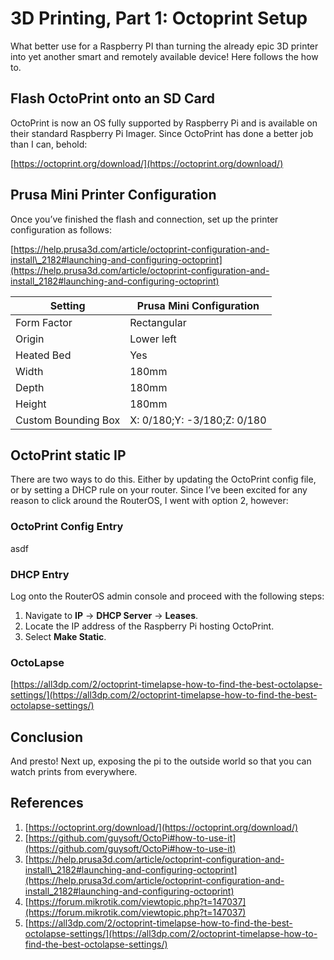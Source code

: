 # 3D Printing, Part 1: Octoprint Setup

What better use for a Raspberry PI than turning the already epic 3D printer into yet another smart and remotely available device! Here follows the how to.

<!-- Table of Contents -->

## Flash OctoPrint onto an SD Card

OctoPrint is now an OS fully supported by Raspberry Pi and is available on their standard Raspberry Pi Imager. Since OctoPrint has done a better job than I can, behold:

[https://octoprint.org/download/](https://octoprint.org/download/)

## Prusa Mini Printer Configuration

Once you’ve finished the flash and connection, set up the printer configuration as follows:

[https://help.prusa3d.com/article/octoprint-configuration-and-install\_2182#launching-and-configuring-octoprint](https://help.prusa3d.com/article/octoprint-configuration-and-install_2182#launching-and-configuring-octoprint)

| **Setting**         | **Prusa Mini Configuration** |
|---------------------|------------------------------|
| Form Factor         | Rectangular                  |
| Origin              | Lower left                   |
| Heated Bed          | Yes                          |
| Width               | 180mm                        |
| Depth               | 180mm                        |
| Height              | 180mm                        |
| Custom Bounding Box | X: 0/180;Y: -3/180;Z: 0/180  |

## OctoPrint static IP

There are two ways to do this. Either by updating the OctoPrint config file, or by setting a DHCP rule on your router. Since I’ve been excited for any reason to click around the RouterOS, I went with option 2, however:

### OctoPrint Config Entry

asdf

### DHCP Entry

Log onto the RouterOS admin console and proceed with the following steps:

1. Navigate to **IP** → **DHCP Server** → **Leases**.
2. Locate the IP address of the Raspberry Pi hosting OctoPrint.
3. Select **Make Static**.

### OctoLapse

[https://all3dp.com/2/octoprint-timelapse-how-to-find-the-best-octolapse-settings/](https://all3dp.com/2/octoprint-timelapse-how-to-find-the-best-octolapse-settings/)

## Conclusion

And presto! Next up, exposing the pi to the outside world so that you can watch prints from everywhere.

## References

1. [https://octoprint.org/download/](https://octoprint.org/download/)
2. [https://github.com/guysoft/OctoPi#how-to-use-it](https://github.com/guysoft/OctoPi#how-to-use-it)
3. [https://help.prusa3d.com/article/octoprint-configuration-and-install\_2182#launching-and-configuring-octoprint](https://help.prusa3d.com/article/octoprint-configuration-and-install_2182#launching-and-configuring-octoprint)
4. [https://forum.mikrotik.com/viewtopic.php?t=147037](https://forum.mikrotik.com/viewtopic.php?t=147037)
5. [https://all3dp.com/2/octoprint-timelapse-how-to-find-the-best-octolapse-settings/](https://all3dp.com/2/octoprint-timelapse-how-to-find-the-best-octolapse-settings/)
